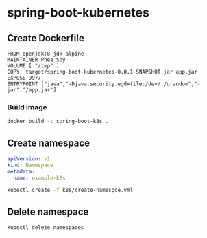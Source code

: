 # spring-boot-kubernetes
## Create Dockerfile
```
FROM openjdk:8-jdk-alpine
MAINTAINER Phea Soy
VOLUME [ "/tmp" ]
COPY  target/spring-boot-kubernetes-0.0.1-SNAPSHOT.jar app.jar
EXPOSE 9977
ENTRYPOINT ["java","-Djava.security.egd=file:/dev/./urandom","-jar","/app.jar"]
```
### Build image
```bash
docker build -t spring-boot-k8s .
```

## Create  namespace

```yaml
apiVersion: v1
kind: Namespace
metadata: 
  name: example-k8s
```

```bash
kubectl create -f k8s/create-namespce.yml
```

## Delete namespace
```bash
kubectl delete namespaces 
```



